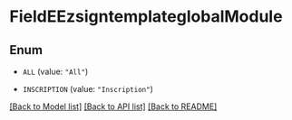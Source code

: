 # FieldEEzsigntemplateglobalModule

## Enum


* `ALL` (value: `"All"`)

* `INSCRIPTION` (value: `"Inscription"`)


[[Back to Model list]](../README.md#documentation-for-models) [[Back to API list]](../README.md#documentation-for-api-endpoints) [[Back to README]](../README.md)


